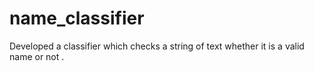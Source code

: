 # name_classifier
Developed a classifier which checks a string of text whether it is a valid name or not .
